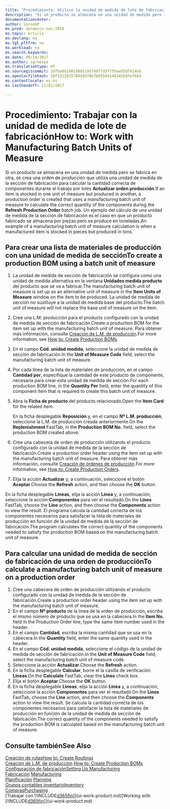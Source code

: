 ```yaml
---
title: "Procedimiento: Utilice la unidad de medida de lote de fabricación"
description: "Si un producto se almacena en una unidad de medida pero se fabrica en otra distinta, en la orden de producción debe usar una unidad de medida de lote de fabricación para calcular la cantidad correcta de componentes. Un ejemplo del cálculo de una unidad de medida de la sección de fabricación es el caso en que un producto fabricado se almacena por piezas pero se produce en toneladas."
documentationcenter: 
author: SorenGP
ms.prod: dynamics-nav-2018
ms.topic: article
ms.devlang: na
ms.tgt_pltfrm: na
ms.workload: na
ms.search.keywords: 
ms.date: 09/14/2017
ms.author: sgroespe
ms.translationtype: HT
ms.sourcegitcommit: 1dfba8b14019991c95f40ffd5f7fbaed5df414eb
ms.openlocfilehash: 50f3312015789ddd70e7b65594148342b9fef664
ms.contentlocale: es-es
ms.lasthandoff: 12/01/2017

---
```

# <a name="how-to-work-with-manufacturing-batch-units-of-measure"></a><span data-ttu-id="e259e-104">Procedimiento: Trabajar con la unidad de medida de lote de fabricación</span><span class="sxs-lookup"><span data-stu-id="e259e-104">How to: Work with Manufacturing Batch Units of Measure</span></span>
<span data-ttu-id="e259e-105">Si un producto se almacena en una unidad de medida pero se fabrica en otra, se crea una orden de producción que utiliza una unidad de medida de la sección de fabricación para calcular la cantidad correcta de componentes durante el trabajo por lotes **Actualizar orden producción**.</span><span class="sxs-lookup"><span data-stu-id="e259e-105">If an item is stocked in one unit of measure but produced in another, a production order is created that uses a manufacturing batch unit of measure to calculate the correct quantity of the components during the **Refresh Production Order** batch job.</span></span> <span data-ttu-id="e259e-106">Un ejemplo del cálculo de una unidad de medida de la sección de fabricación es el caso en que un producto fabricado se almacena por piezas pero se produce en toneladas.</span><span class="sxs-lookup"><span data-stu-id="e259e-106">An example of a manufacturing batch unit of measure calculation is when a manufactured item is stocked in pieces but produced in tons.</span></span>  

## <a name="to-create-a-production-bom-using-a-batch-unit-of-measure"></a><span data-ttu-id="e259e-107">Para crear una lista de materiales de producción con una unidad de medida de sección</span><span class="sxs-lookup"><span data-stu-id="e259e-107">To create a production BOM using a batch unit of measure</span></span>  
1.  <span data-ttu-id="e259e-108">La unidad de medida de sección de fabricación se configura como una unidad de medida alternativa en la ventana **Unidades medida producto** del producto que se va a fabricar.</span><span class="sxs-lookup"><span data-stu-id="e259e-108">The manufacturing batch unit of measure is set up as an alternative unit of measure in the **Item Units of Measure** window on the item to be produced.</span></span> <span data-ttu-id="e259e-109">La unidad de medida de sección no sustituye a la unidad de medida base del producto.</span><span class="sxs-lookup"><span data-stu-id="e259e-109">The batch unit of measure will not replace the base unit of measure on the item.</span></span>  
2.  <span data-ttu-id="e259e-110">Cree una L.M. producción para el producto configurado con la unidad de medida de sección de fabricación.</span><span class="sxs-lookup"><span data-stu-id="e259e-110">Create a production BOM for the item set up with the manufacturing batch unit of measure.</span></span> <span data-ttu-id="e259e-111">Para obtener más información, consulte [Creación de L.M. de producción](production-how-to-create-production-boms.md).</span><span class="sxs-lookup"><span data-stu-id="e259e-111">For more information, see [How to: Create Production BOMs](production-how-to-create-production-boms.md).</span></span>  
3.  <span data-ttu-id="e259e-112">En el campo **Cód. unidad medida**, seleccione la unidad de medida de sección de fabricación.</span><span class="sxs-lookup"><span data-stu-id="e259e-112">In the **Unit of Measure Code** field, select the manufacturing batch unit of measure.</span></span>  
4.  <span data-ttu-id="e259e-113">Por cada línea de la lista de materiales de producción, en el campo **Cantidad por**, especifique la cantidad de este producto de componente, necesaria para crear esta unidad de medida de sección.</span><span class="sxs-lookup"><span data-stu-id="e259e-113">For each production BOM line, in the **Quantity Per** field, enter the quantity of this component item that is required to create this batch unit of measure.</span></span>  
5.  <span data-ttu-id="e259e-114">Abra la **Ficha de producto** del producto relacionado.</span><span class="sxs-lookup"><span data-stu-id="e259e-114">Open the **Item Card** for the related item.</span></span>  

    <span data-ttu-id="e259e-115">En la ficha desplegable **Reposición** y, en el campo **Nº L.M. producción**, seleccione la L.M. de producción creada anteriormente.</span><span class="sxs-lookup"><span data-stu-id="e259e-115">On the **Replenishment** FastTab, in the **Production BOM No.** field, select the production BOM created above.</span></span>  
6.  <span data-ttu-id="e259e-116">Cree una cabecera de orden de producción utilizando el producto configurado con la unidad de medida de la sección de fabricación.</span><span class="sxs-lookup"><span data-stu-id="e259e-116">Create a production order header using the item set up with the manufacturing batch unit of measure.</span></span> <span data-ttu-id="e259e-117">Para obtener más información, consulte [Creación de órdenes de producción](production-how-to-create-production-orders.md).</span><span class="sxs-lookup"><span data-stu-id="e259e-117">For more information, see [How to: Create Production Orders](production-how-to-create-production-orders.md).</span></span>  
7.  <span data-ttu-id="e259e-118">Elija la acción **Actualizar** y, a continuación, seleccione el botón **Aceptar**.</span><span class="sxs-lookup"><span data-stu-id="e259e-118">Choose the **Refresh** action, and then choose  the **OK** button.</span></span>  

<span data-ttu-id="e259e-119">En la ficha desplegable **Líneas**, elija la acción **Línea** y, a continuación, seleccione la acción **Componentes** para ver el resultado.</span><span class="sxs-lookup"><span data-stu-id="e259e-119">On the **Lines** FastTab, choose the **Line** action, and then choose the **Components** action to view the result.</span></span> <span data-ttu-id="e259e-120">El programa calcula la cantidad correcta de los componentes necesarios para satisfacer la lista de materiales de producción en función de la unidad de medida de la sección de fabricación.</span><span class="sxs-lookup"><span data-stu-id="e259e-120">The program calculates the correct quantity of the components needed to satisfy the production BOM based on the manufacturing batch unit of measure.</span></span>  

## <a name="to-calculate-a-manufacturing-batch-unit-of-measure-on-a-production-order"></a><span data-ttu-id="e259e-121">Para calcular una unidad de medida de sección de fabricación de una orden de producción</span><span class="sxs-lookup"><span data-stu-id="e259e-121">To calculate a manufacturing batch unit of measure on a production order</span></span>  
1.  <span data-ttu-id="e259e-122">Cree una cabecera de orden de producción utilizando el producto configurado con la unidad de medida de la sección de fabricación.</span><span class="sxs-lookup"><span data-stu-id="e259e-122">Create a production order header using the item set up with the manufacturing batch unit of measure.</span></span>  
2.  <span data-ttu-id="e259e-123">En el campo **Nº producto** de la línea de la orden de producción, escriba el mismo número de producto que se usa en la cabecera.</span><span class="sxs-lookup"><span data-stu-id="e259e-123">In the **Item No.** field in the Production Order line, type the same item number used in the header.</span></span>  
3.  <span data-ttu-id="e259e-124">En el campo **Cantidad**, escriba la misma cantidad que se usa en la cabecera.</span><span class="sxs-lookup"><span data-stu-id="e259e-124">In the **Quantity** field, enter the same quantity used in the header.</span></span>  
4.  <span data-ttu-id="e259e-125">En el campo **Cód. unidad medida**, seleccione el código de la unidad de medida de sección de fabricación.</span><span class="sxs-lookup"><span data-stu-id="e259e-125">In the **Unit of Measure Code** field, select the manufacturing batch unit of measure code.</span></span>  
5.  <span data-ttu-id="e259e-126">Seleccione la acción **Actualizar**.</span><span class="sxs-lookup"><span data-stu-id="e259e-126">Choose the **Refresh** action.</span></span>
6.  <span data-ttu-id="e259e-127">En la ficha desplegable **Calcular**, borre el la casilla de verificación **Líneas**.</span><span class="sxs-lookup"><span data-stu-id="e259e-127">On the **Calculate** FastTab, clear the **Lines** check box.</span></span>  
7.  <span data-ttu-id="e259e-128">Elija el botón **Aceptar**.</span><span class="sxs-lookup"><span data-stu-id="e259e-128">Choose the **OK** button.</span></span>  
8.  <span data-ttu-id="e259e-129">En la ficha desplegable **Líneas**, elija la acción **Línea** y, a continuación, seleccione la acción **Componentes** para ver el resultado.</span><span class="sxs-lookup"><span data-stu-id="e259e-129">On the **Lines** FastTab, choose the **Line** action, and then choose the **Components** action to view the result.</span></span> <span data-ttu-id="e259e-130">Se calcula la cantidad correcta de los componentes necesarios para satisfacer la lista de materiales de producción en función de la unidad de medida de sección de fabricación.</span><span class="sxs-lookup"><span data-stu-id="e259e-130">The correct quantity of the components needed to satisfy the production BOM is calculated based on the manufacturing batch unit of measure.</span></span>  

## <a name="see-also"></a><span data-ttu-id="e259e-131">Consulte también</span><span class="sxs-lookup"><span data-stu-id="e259e-131">See Also</span></span>  
[<span data-ttu-id="e259e-132">Creación de rutas</span><span class="sxs-lookup"><span data-stu-id="e259e-132">How to: Create Routings</span></span>](production-how-to-create-routings.md)  
<span data-ttu-id="e259e-133">[Creación de L.M. de producción](production-how-to-create-production-boms.md)   </span><span class="sxs-lookup"><span data-stu-id="e259e-133">[How to: Create Production BOMs](production-how-to-create-production-boms.md)   </span></span>  
[<span data-ttu-id="e259e-134">Configuración de fabricación</span><span class="sxs-lookup"><span data-stu-id="e259e-134">Setting Up Manufacturing</span></span>](production-configure-production-processes.md)  
<span data-ttu-id="e259e-135">[Fabricación](production-manage-manufacturing.md)  </span><span class="sxs-lookup"><span data-stu-id="e259e-135">[Manufacturing](production-manage-manufacturing.md)  </span></span>  
<span data-ttu-id="e259e-136">[Planificación](production-planning.md) </span><span class="sxs-lookup"><span data-stu-id="e259e-136">[Planning](production-planning.md) </span></span>  
[<span data-ttu-id="e259e-137">Grupos contables inventario</span><span class="sxs-lookup"><span data-stu-id="e259e-137">Inventory</span></span>](inventory-manage-inventory.md)  
[<span data-ttu-id="e259e-138">Compras</span><span class="sxs-lookup"><span data-stu-id="e259e-138">Purchasing</span></span>](purchasing-manage-purchasing.md)  
<span data-ttu-id="e259e-139">[Trabajar con [!INCLUDE[d365fin](includes/d365fin_md.md)]](ui-work-product.md)</span><span class="sxs-lookup"><span data-stu-id="e259e-139">[Working with [!INCLUDE[d365fin](includes/d365fin_md.md)]](ui-work-product.md)</span></span>  

